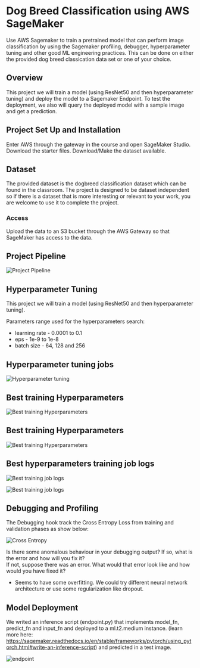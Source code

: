# Dog Breed Classification using AWS SageMaker

Use AWS Sagemaker to train a pretrained model that can perform image classification by using the Sagemaker profiling, debugger, hyperparameter tuning and other good ML engineering practices. This can be done on either the provided dog breed classication data set or one of your choice.

## Overview

This project we will train a model (using ResNet50 and then hyperparameter tuning) and deploy the model to a Sagemaker Endpoint. To test the deployment, we also will query the deployed model with a sample image and get a prediction.

## Project Set Up and Installation
Enter AWS through the gateway in the course and open SageMaker Studio. 
Download the starter files.
Download/Make the dataset available. 

## Dataset
The provided dataset is the dogbreed classification dataset which can be found in the classroom.
The project is designed to be dataset independent so if there is a dataset that is more interesting or relevant to your work, you are welcome to use it to complete the project.

### Access
Upload the data to an S3 bucket through the AWS Gateway so that SageMaker has access to the data. 

## Project Pipeline
![Project Pipeline](img/project_diagrams.png)

## Hyperparameter Tuning
This project we will train a model (using ResNet50 and then hyperparameter tuning). 

Parameters range used for the hyperparameters search:

- learning rate - 0.0001 to 0.1
- eps - 1e-9 to 1e-8
- batch size - 64, 128 and 256

## Hyperparameter tuning jobs
![Hyperparameter tuning](img/hyper_job.png)

## Best training Hyperparameters
![Best training Hyperparameters](img/best_hyper.png)

## Best training Hyperparameters
![Best training Hyperparameters](img/best_hyper.png)

## Best hyperparameters training job logs
![Best training job logs](img/logs_training.png)

![Best training job logs](img/train_job.png)


## Debugging and Profiling
The Debugging hook track the Cross Entropy Loss from training and validation phases as show below:

![Cross Entropy](img/cross_entropy.png)


Is there some anomalous behaviour in your debugging output? If so, what is the error and how will you fix it?  
If not, suppose there was an error. What would that error look like and how would you have fixed it?

- Seems to have some overfitting. We could try different neural network architecture or use some regularization like dropout.

## Model Deployment
We writed an inference script (endpoint.py) that implements model_fn, predict_fn and input_fn and deployed to a ml.t2.medium instance. (learn more here: https://sagemaker.readthedocs.io/en/stable/frameworks/pytorch/using_pytorch.html#write-an-inference-script) and predicted in a test image.

![endpoint](img/endpoint.png)

